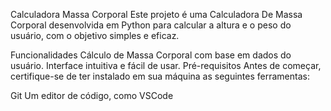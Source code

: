Calculadora Massa Corporal
Este projeto é uma Calculadora De Massa Corporal desenvolvida em Python para calcular a altura e o peso do usuário, com o objetivo simples e eficaz.

Funcionalidades
Cálculo de Massa Corporal com base em dados do usuário.
Interface intuitiva e fácil de usar.
Pré-requisitos
Antes de começar, certifique-se de ter instalado em sua máquina as seguintes ferramentas:

Git
Um editor de código, como VSCode

